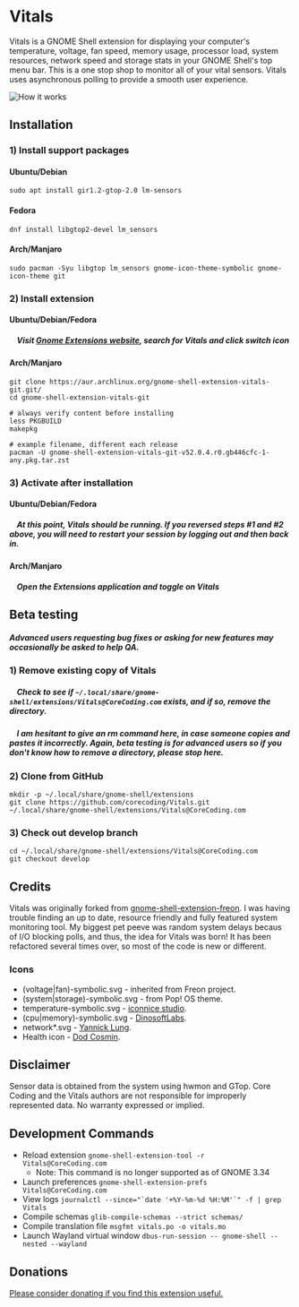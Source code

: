 Vitals
====================================

Vitals is a GNOME Shell extension for displaying your computer's temperature, voltage, fan speed, memory usage, processor load, system resources, network speed and storage stats in your GNOME Shell's top menu bar. This is a one stop shop to monitor all of your vital sensors. Vitals uses asynchronous polling to provide a smooth user experience.

![How it works](https://raw.githubusercontent.com/esa1975/hosted-content/master/Vitals%20-%20Change%20Displayed%20Sensors.GIF)

## Installation

### 1) Install support packages

#### Ubuntu/Debian

    sudo apt install gir1.2-gtop-2.0 lm-sensors

#### Fedora

    dnf install libgtop2-devel lm_sensors
    
#### Arch/Manjaro

    sudo pacman -Syu libgtop lm_sensors gnome-icon-theme-symbolic gnome-icon-theme git

### 2) Install extension

#### Ubuntu/Debian/Fedora

##### &nbsp;&nbsp;&nbsp;&nbsp;Visit [Gnome Extensions website](https://extensions.gnome.org/extension/1460/vitals/), search for Vitals and click switch icon

#### Arch/Manjaro

    git clone https://aur.archlinux.org/gnome-shell-extension-vitals-git.git/
    cd gnome-shell-extension-vitals-git
    
    # always verify content before installing
    less PKGBUILD
    makepkg
    
    # example filename, different each release
    pacman -U gnome-shell-extension-vitals-git-v52.0.4.r0.gb446cfc-1-any.pkg.tar.zst
    

### 3) Activate after installation

#### Ubuntu/Debian/Fedora

##### &nbsp;&nbsp;&nbsp;&nbsp;At this point, Vitals should be running. If you reversed steps #1 and #2 above, you will need to restart your session by logging out and then back in.
   
#### Arch/Manjaro

##### &nbsp;&nbsp;&nbsp;&nbsp;Open the Extensions application and toggle on Vitals

## Beta testing

##### Advanced users requesting bug fixes or asking for new features may occasionally be asked to help QA. 

### 1) Remove existing copy of Vitals

##### &nbsp;&nbsp;&nbsp;&nbsp;Check to see if `~/.local/share/gnome-shell/extensions/Vitals@CoreCoding.com` exists, and if so, remove the directory.

##### &nbsp;&nbsp;&nbsp;&nbsp;I am hesitant to give an rm command here, in case someone copies and pastes it incorrectly. Again, beta testing is for advanced users so if you don't know how to remove a directory, please stop here.

### 2) Clone from GitHub

    mkdir -p ~/.local/share/gnome-shell/extensions
    git clone https://github.com/corecoding/Vitals.git ~/.local/share/gnome-shell/extensions/Vitals@CoreCoding.com

### 3) Check out develop branch

    cd ~/.local/share/gnome-shell/extensions/Vitals@CoreCoding.com
    git checkout develop

## Credits
Vitals was originally forked from [gnome-shell-extension-freon](https://github.com/UshakovVasilii/gnome-shell-extension-freon). I was having trouble finding an up to date, resource friendly and fully featured system monitoring tool. My biggest pet peeve was random system delays becaus of I/O blocking polls, and thus, the idea for Vitals was born! It has been refactored several times over, so most of the code is new or different.

### Icons
* (voltage|fan)-symbolic.svg - inherited from Freon project.
* (system|storage)-symbolic.svg - from Pop! OS theme.
* temperature-symbolic.svg - [iconnice studio](https://www.iconfinder.com/iconnice).
* (cpu|memory)-symbolic.svg - [DinosoftLabs](https://www.iconfinder.com/dinosoftlabs).
* network\*.svg - [Yannick Lung](https://www.iconfinder.com/yanlu).
* Health icon - [Dod Cosmin](https://www.iconfinder.com/icons/458267/cross_doctor_drug_health_healthcare_hospital_icon).

## Disclaimer
Sensor data is obtained from the system using hwmon and GTop. Core Coding and the Vitals authors are not responsible for improperly represented data. No warranty expressed or implied.

## Development Commands
* Reload extension `gnome-shell-extension-tool -r Vitals@CoreCoding.com`
  - Note: This command is no longer supported as of GNOME 3.34
* Launch preferences `gnome-shell-extension-prefs Vitals@CoreCoding.com`
* View logs ```journalctl --since="`date '+%Y-%m-%d %H:%M'`" -f | grep Vitals```
* Compile schemas `glib-compile-schemas --strict schemas/`
* Compile translation file `msgfmt vitals.po -o vitals.mo`
* Launch Wayland virtual window `dbus-run-session -- gnome-shell --nested --wayland`

## Donations
[Please consider donating if you find this extension useful.](https://corecoding.com/donate.php)
